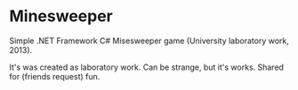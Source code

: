 # Minesweeper
Simple .NET Framework C# Misesweeper game (University laboratory work, 2013).

It's was created as laboratory work. Can be strange, but it's works.
Shared for (friends request) fun.
